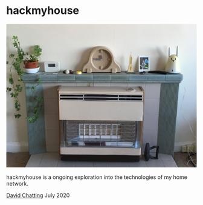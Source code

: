 # hackmyhouse

![Image of hackmyhouse](hackmyhouse.jpg)

hackmyhouse is a ongoing exploration into the technologies of my home network.

[David Chatting](davidchatting.com) July 2020
